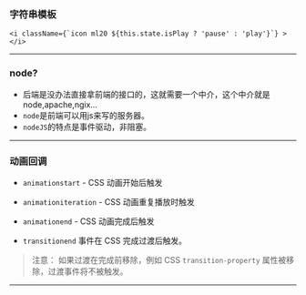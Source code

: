 ### 字符串模板

    <i className={`icon ml20 ${this.state.isPlay ? 'pause' : 'play'}`} ></i>

- - - 
### node?
- 后端是没办法直接拿前端的接口的，这就需要一个中介，这个中介就是node,apache,ngix...
- `node`是前端可以用js来写的服务器。
- `nodeJS`的特点是事件驱动，非阻塞。


- - -
### 动画回调
- `animationstart` - CSS 动画开始后触发
- `animationiteration` - CSS 动画重复播放时触发
- `animationend` - CSS 动画完成后触发

- `transitionend` 事件在 CSS 完成过渡后触发。
> 注意： 如果过渡在完成前移除，例如 CSS `transition-property` 属性被移除，过渡事件将不被触发。

- - -
